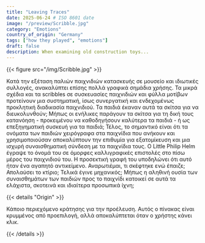 ```yaml
---
title: "Leaving Traces"
date: 2025-06-24 # ISO 8601 date
image: "/preview/Scribble.jpg"
category: "Emotions"
country_of_origin: "Germany"
tags: ["how they played", "emotions"]
draft: false
description: When examining old construction toys...
---
```




{{< figure src="/img/Scribble.jpg"  >}}

Κατά την εξέταση παλιών παιχνιδιών κατασκευής σε μουσείο και ιδιωτικές συλλογές, ανακαλύπτει επίσης πολλά γραφικά σημάδια χρήσης. Τα μικρά σχέδια και τα scribbles σε συσκευασίες παιχνιδιών και φύλλα μοτίβων προτείνουν μια συστηματική, ίσως συνεργατική και ενδεχομένως προκλητική διαδικασία παιχνιδιού. Τα παιδιά έκαναν αυτά τα σκίτσα για να διευκολυνθούν; Μήπως οι ενήλικες παράγουν τα σκίτσα για τη δική τους κατανόηση - προκειμένου να καθοδηγήσουν καλύτερα τα παιδιά - ή ως επεξηγηματική συσκευή για τα παιδιά; Τέλος, το σημαντικό είναι ότι τα ονόματα των παιδιών χειρόγραφα στα παιχνίδια που ανήκουν και χρησιμοποιούσαν αποκαλύπτουν την επιθυμία για εξατομίκευση και μια ισχυρή συναισθηματική σύνδεση με τα παιχνίδια τους. Ο Little Philip Helm έγραψε το όνομά του σε όμορφες καλλιγραφικές επιστολές στο πίσω μέρος του παιχνιδιού του. Η προσεκτική γραφή του υποδηλώνει ότι αυτό ήταν ένα αγαπητό αντικείμενο. Αναρωτιέμαι, τι σκέφτηκε ενώ έπαιζε; Απολαύσει το κτίριο; Τελικά έγινε μηχανικός; Μήπως η αληθινή ουσία των συναισθημάτων των παιδιών προς το παιχνίδι κατοικεί σε αυτά τα ελάχιστα, σκοτεινά και ιδιαίτερα προσωπικά ίχνη;

{{< details "Origin" >}}

Κάποιο περιεχόμενο κράτησης για την προέλευση. Αυτός ο πίνακας είναι κρυμμένος από προεπιλογή, αλλά αποκαλύπτεται όταν ο χρήστης κάνει κλικ.

{{< /details >}}

